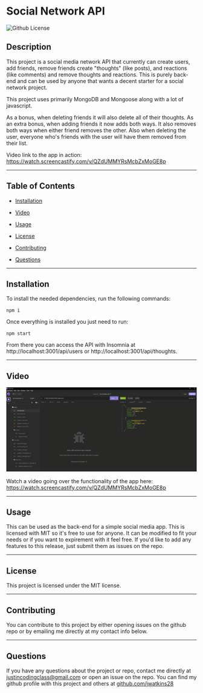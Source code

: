 # **Social Network API**
![Github License](https://img.shields.io/badge/license-MIT-green)


## **Description**

This project is a social media network API that currently can create users, add friends, remove friends create "thoughts" (like posts), and reactions (like comments) and remove thoughts and reactions. This is purely back-end and can be used by anyone that wants a decent starter for a social network project.

This project uses primarily MongoDB and Mongoose along with a lot of javascript.

As a bonus, when deleting friends it will also delete all of their thoughts. As an extra bonus, when adding friends it now adds both ways. It also removes both ways when either friend removes the other. Also when deleting the user, everyone who's friends with the user will have them removed from their list. 

Video link to the app in action: https://watch.screencastify.com/v/QZdUMMYRsMcbZxMoGE8p

---

## **Table of Contents**

* [Installation](#installation)

* [Video](#video)

* [Usage](#usage)

* [License](#license)

* [Contributing](#contributing)

* [Questions](#questions)

---

## **Installation**

To install the needed dependencies, run the following commands:

```
npm i
```

Once everything is installed you just need to run: 

```
npm start
```

From there you can access the API with Insomnia at http://localhost:3001/api/users or http://localhost:3001/api/thoughts. 

---

## **Video**

![The Routes in Insomnia](./assets/screenshot.PNG)

Watch a video going over the functionality of the app here: https://watch.screencastify.com/v/QZdUMMYRsMcbZxMoGE8p

---

## **Usage**

This can be used as the back-end for a simple social media app. This is licensed with MIT so it's free to use for anyone. It can be modified to fit your needs or if you want to expirement with it feel free. If you'd like to add any features to this release, just submit them as issues on the repo.

---

## **License**

This project is licensed under the MIT license.

---

## **Contributing**

You can contribute to this project by either opening issues on the github repo or by emailing me directly at my contact info below.

---

## **Questions**

If you have any questions about the project or repo, contact me directly at justincodingclass@gmail.com or open an issue on the repo. You can find my github profile with this project and others at [github.com/jwatkins28](https://github.com/jwatkins28/)
